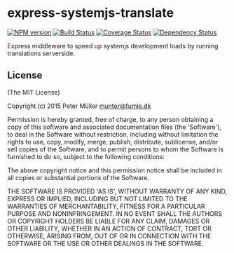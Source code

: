 express-systemjs-translate
==========================

[![NPM version](https://badge.fury.io/js/express-systemjs-translate.svg)](http://badge.fury.io/js/express-systemjs-translate)
[![Build Status](https://travis-ci.org/Munter/express-systemjs-translate.svg?branch=master)](https://travis-ci.org/Munter/express-systemjs-translate)
[![Coverage Status](https://img.shields.io/coveralls/Munter/express-systemjs-translate.svg)](https://coveralls.io/r/Munter/express-systemjs-translate?branch=master)
[![Dependency Status](https://david-dm.org/Munter/express-systemjs-translate.svg)](https://david-dm.org/Munter/express-systemjs-translate)

Express middleware to speed up systemjs development loads by running translations serverside.


License
-------
(The MIT License)

Copyright (c) 2015 Peter Müller <munter@fumle.dk>

Permission is hereby granted, free of charge, to any person obtaining a copy of this software and associated documentation files (the 'Software'), to deal in the Software without restriction, including without limitation the rights to use, copy, modify, merge, publish, distribute, sublicense, and/or sell copies of the Software, and to permit persons to whom the Software is furnished to do so, subject to the following conditions:

The above copyright notice and this permission notice shall be included in all copies or substantial portions of the Software.

THE SOFTWARE IS PROVIDED 'AS IS', WITHOUT WARRANTY OF ANY KIND, EXPRESS OR IMPLIED, INCLUDING BUT NOT LIMITED TO THE WARRANTIES OF MERCHANTABILITY, FITNESS FOR A PARTICULAR PURPOSE AND NONINFRINGEMENT. IN NO EVENT SHALL THE AUTHORS OR COPYRIGHT HOLDERS BE LIABLE FOR ANY CLAIM, DAMAGES OR OTHER LIABILITY, WHETHER IN AN ACTION OF CONTRACT, TORT OR OTHERWISE, ARISING FROM, OUT OF OR IN CONNECTION WITH THE SOFTWARE OR THE USE OR OTHER DEALINGS IN THE SOFTWARE.
